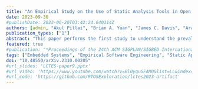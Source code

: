 ```yaml
---
title: "An Empirical Study on the Use of Static Analysis Tools in Open Source Embedded Software"
date: 2023-09-30
#publishDate: 2023-06-20T03:42:24.640114Z
authors: [admin, "Akul Pillai", "Brian A. Yuan", "James C. Davis", "Aravind Machiry"]
publication_types: ["1"]
abstract: "This paper performs the first study to understand the prevalence, challenges, and effectiveness of using Static Application Security Testing (SAST) tools on Open-Source Embedded Software (EMBOSS) repositories. We collect a corpus of 258 of the most popular EMBOSS projects, representing 13 distinct categories such as real-time operating systems, network stacks, and applications. To understand the current use of SAST tools on EMBOSS, we measured this corpus and surveyed developers. To understand the challenges and effectiveness of using SAST tools on EMBOSS projects, we applied these tools to the projects in our corpus. We report that almost none of these projects (just 3%) use SAST tools beyond those baked into the compiler, and developers give rationales such as ineffectiveness and false positives. In applying SAST tools ourselves, we show that minimal engineering effort and project expertise are needed to apply many tools to a given EMBOSS project. GitHub's CodeQL was the most effective SAST tool -- using its built-in security checks we found a total of 540 defects (with a false positive rate of 23%) across the 258 projects, with 399 (74%) likely security vulnerabilities, including in projects maintained by Microsoft, Amazon, and the Apache Foundation. EMBOSS engineers have confirmed 273 (51%) of these defects, mainly by accepting our pull requests. Two CVEs were issued. In summary, we urge EMBOSS engineers to adopt the current generation of SAST tools, which offer low false positive rates and are effective at finding security-relevant defects."
featured: true
#publication: "*Proceedings of the 24th ACM SIGPLAN/SIGBED International Conference on Languages, Compilers, and Tools for Embedded Systems (LCTES)*"
tags: ["Embedded Systems", "Empirical Software Engineering", "Static Application Security Testing (SAST)"]
doi: "10.48550/arXiv.2310.00205"
#url_slides: 'LCTES-paper9.pptx'
#url_video: 'https://www.youtube.com/watch?v=Bl0yquGFAM0&list=LL&index=4&t=3231s'
#url_code: 'https://github.com/RTOSExploration/lctes2023-artifact'
---
```


